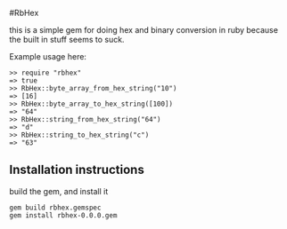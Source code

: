 #RbHex

this is a simple gem for doing hex and binary conversion in ruby
because the built in stuff seems to suck.

Example usage here:

    >> require "rbhex"
    => true
    >> RbHex::byte_array_from_hex_string("10")
    => [16]
    >> RbHex::byte_array_to_hex_string([100])
    => "64"
    >> RbHex::string_from_hex_string("64")
    => "d"
    >> RbHex::string_to_hex_string("c")
    => "63"

## Installation instructions
build the gem, and install it

    gem build rbhex.gemspec
    gem install rbhex-0.0.0.gem
